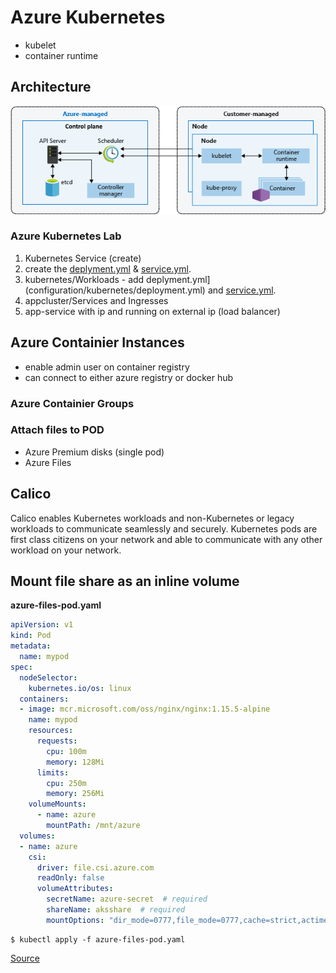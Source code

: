 # Azure Kubernetes
- kubelet
- container runtime
## Architecture
![Architecture](images/azure-kubernetes.png)

### Azure Kubernetes Lab
1. Kubernetes Service (create)
2. create the [deplyment.yml](configuration/kubernetes/deployment.yml) & [service.yml](configuration/kubernetes/service.yml).
3. kubernetes/Workloads - add deplyment.yml](configuration/kubernetes/deployment.yml) and [service.yml](configuration/kubernetes/service.yml).
4. appcluster/Services and Ingresses
5. app-service with ip and running on external ip (load balancer)

## Azure Containier Instances
- enable admin user on container registry
- can connect to either azure registry or docker hub
### Azure Containier Groups

### Attach files to POD
- Azure Premium disks (single pod)
- Azure Files


## Calico
Calico enables Kubernetes workloads and non-Kubernetes or legacy workloads to communicate seamlessly and securely. Kubernetes pods are first class citizens on your network and able to communicate with any other workload on your network. 

## Mount file share as an inline volume
__azure-files-pod.yaml__

```yaml
apiVersion: v1
kind: Pod
metadata:
  name: mypod
spec:
  nodeSelector:
    kubernetes.io/os: linux
  containers:
  - image: mcr.microsoft.com/oss/nginx/nginx:1.15.5-alpine
    name: mypod
    resources:
      requests:
        cpu: 100m
        memory: 128Mi
      limits:
        cpu: 250m
        memory: 256Mi
    volumeMounts:
      - name: azure
        mountPath: /mnt/azure
  volumes:
  - name: azure
    csi:
      driver: file.csi.azure.com
      readOnly: false
      volumeAttributes:
        secretName: azure-secret  # required
        shareName: aksshare  # required
        mountOptions: "dir_mode=0777,file_mode=0777,cache=strict,actimeo=30,nosharesock"  #optional

```

```shell
$ kubectl apply -f azure-files-pod.yaml
```
[Source](https://learn.microsoft.com/en-us/azure/aks/azure-files-volume)






